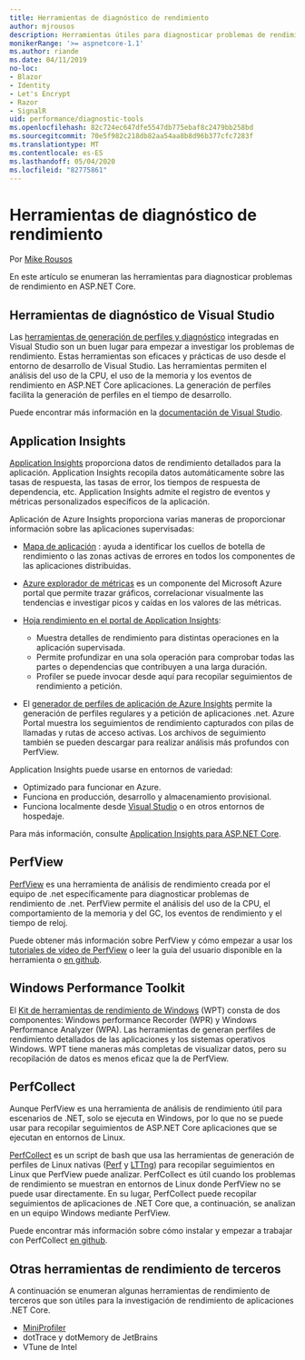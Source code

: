 ```yaml
---
title: Herramientas de diagnóstico de rendimiento
author: mjrousos
description: Herramientas útiles para diagnosticar problemas de rendimiento en aplicaciones de ASP.NET Core.
monikerRange: '>= aspnetcore-1.1'
ms.author: riande
ms.date: 04/11/2019
no-loc:
- Blazor
- Identity
- Let's Encrypt
- Razor
- SignalR
uid: performance/diagnostic-tools
ms.openlocfilehash: 82c724ec647dfe5547db775ebaf8c2479bb258bd
ms.sourcegitcommit: 70e5f982c218db82aa54aa8b8d96b377cfc7283f
ms.translationtype: MT
ms.contentlocale: es-ES
ms.lasthandoff: 05/04/2020
ms.locfileid: "82775861"
---
```

# <a name="performance-diagnostic-tools"></a>Herramientas de diagnóstico de rendimiento

Por [Mike Rousos](https://github.com/mjrousos)

En este artículo se enumeran las herramientas para diagnosticar problemas de rendimiento en ASP.NET Core.

## <a name="visual-studio-diagnostic-tools"></a>Herramientas de diagnóstico de Visual Studio

Las [herramientas de generación de perfiles y diagnóstico](/visualstudio/profiling) integradas en Visual Studio son un buen lugar para empezar a investigar los problemas de rendimiento. Estas herramientas son eficaces y prácticas de uso desde el entorno de desarrollo de Visual Studio. Las herramientas permiten el análisis del uso de la CPU, el uso de la memoria y los eventos de rendimiento en ASP.NET Core aplicaciones. La generación de perfiles facilita la generación de perfiles en el tiempo de desarrollo.

Puede encontrar más información en la [documentación de Visual Studio](/visualstudio/profiling/profiling-overview).

## <a name="application-insights"></a>Application Insights

[Application Insights](/azure/application-insights/app-insights-overview) proporciona datos de rendimiento detallados para la aplicación. Application Insights recopila datos automáticamente sobre las tasas de respuesta, las tasas de error, los tiempos de respuesta de dependencia, etc. Application Insights admite el registro de eventos y métricas personalizados específicos de la aplicación.

Aplicación de Azure Insights proporciona varias maneras de proporcionar información sobre las aplicaciones supervisadas:

- [Mapa de aplicación](/azure/application-insights/app-insights-app-map) : ayuda a identificar los cuellos de botella de rendimiento o las zonas activas de errores en todos los componentes de las aplicaciones distribuidas.
- [Azure explorador de métricas](/azure/azure-monitor/platform/metrics-getting-started) es un componente del Microsoft Azure portal que permite trazar gráficos, correlacionar visualmente las tendencias e investigar picos y caídas en los valores de las métricas.
- [Hoja rendimiento en el portal de Application Insights](/azure/application-insights/app-insights-tutorial-performance):

  - Muestra detalles de rendimiento para distintas operaciones en la aplicación supervisada.
  - Permite profundizar en una sola operación para comprobar todas las partes o dependencias que contribuyen a una larga duración.
  - Profiler se puede invocar desde aquí para recopilar seguimientos de rendimiento a petición.

- El [generador de perfiles de aplicación de Azure Insights](/azure/azure-monitor/app/profiler) permite la generación de perfiles regulares y a petición de aplicaciones .net.  Azure Portal muestra los seguimientos de rendimiento capturados con pilas de llamadas y rutas de acceso activas. Los archivos de seguimiento también se pueden descargar para realizar análisis más profundos con PerfView.

Application Insights puede usarse en entornos de variedad:

- Optimizado para funcionar en Azure.
- Funciona en producción, desarrollo y almacenamiento provisional.
- Funciona localmente desde [Visual Studio](/azure/application-insights/app-insights-visual-studio) o en otros entornos de hospedaje.

Para más información, consulte [Application Insights para ASP.NET Core](/azure/application-insights/app-insights-asp-net-core).

## <a name="perfview"></a>PerfView

[PerfView](https://github.com/Microsoft/perfview) es una herramienta de análisis de rendimiento creada por el equipo de .net específicamente para diagnosticar problemas de rendimiento de .net. PerfView permite el análisis del uso de la CPU, el comportamiento de la memoria y del GC, los eventos de rendimiento y el tiempo de reloj.

Puede obtener más información sobre PerfView y cómo empezar a usar los [tutoriales de vídeo de PerfView](https://channel9.msdn.com/Series/PerfView-Tutorial) o leer la guía del usuario disponible en la herramienta o [en github](https://github.com/Microsoft/perfview).

## <a name="windows-performance-toolkit"></a>Windows Performance Toolkit

El [Kit de herramientas de rendimiento de Windows](/windows-hardware/test/wpt/) (WPT) consta de dos componentes: Windows performance Recorder (WPR) y Windows Performance Analyzer (WPA). Las herramientas de generan perfiles de rendimiento detallados de las aplicaciones y los sistemas operativos Windows. WPT tiene maneras más completas de visualizar datos, pero su recopilación de datos es menos eficaz que la de PerfView.

## <a name="perfcollect"></a>PerfCollect

Aunque PerfView es una herramienta de análisis de rendimiento útil para escenarios de .NET, solo se ejecuta en Windows, por lo que no se puede usar para recopilar seguimientos de ASP.NET Core aplicaciones que se ejecutan en entornos de Linux.

[PerfCollect](https://github.com/dotnet/coreclr/blob/master/Documentation/project-docs/linux-performance-tracing.md) es un script de bash que usa las herramientas de generación de perfiles de Linux nativas ([Perf](https://perf.wiki.kernel.org/index.php/Main_Page) y [LTTng](https://lttng.org/)) para recopilar seguimientos en Linux que PerfView puede analizar. PerfCollect es útil cuando los problemas de rendimiento se muestran en entornos de Linux donde PerfView no se puede usar directamente. En su lugar, PerfCollect puede recopilar seguimientos de aplicaciones de .NET Core que, a continuación, se analizan en un equipo Windows mediante PerfView.

Puede encontrar más información sobre cómo instalar y empezar a trabajar con PerfCollect [en github](https://github.com/dotnet/coreclr/blob/master/Documentation/project-docs/linux-performance-tracing.md).

## <a name="other-third-party-performance-tools"></a>Otras herramientas de rendimiento de terceros

A continuación se enumeran algunas herramientas de rendimiento de terceros que son útiles para la investigación de rendimiento de aplicaciones .NET Core.

- [MiniProfiler](https://miniprofiler.com/)
- dotTrace y dotMemory de JetBrains
- VTune de Intel
